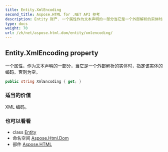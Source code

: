 ```yaml
---
title: Entity.XmlEncoding
second_title: Aspose.HTML for .NET API 参考
description: Entity 财产. 一个属性作为文本声明的一部分当它是一个外部解析的实体时指定该实体的编码否则为空
type: docs
weight: 70
url: /zh/net/aspose.html.dom/entity/xmlencoding/
---
```

## Entity.XmlEncoding property

一个属性，作为文本声明的一部分，当它是一个外部解析的实体时，指定该实体的编码。否则为空。

```csharp
public string XmlEncoding { get; }
```

### 适当的价值

XML 编码。

### 也可以看看

* class [Entity](../)
* 命名空间 [Aspose.Html.Dom](../../entity/)
* 部件 [Aspose.HTML](../../../)


